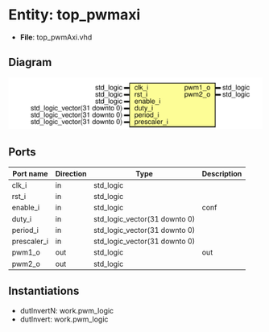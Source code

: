 # Entity: top_pwmaxi

- **File**: top_pwmAxi.vhd
## Diagram

![Diagram](top_pwmAxi.svg "Diagram")
## Ports

| Port name   | Direction | Type                          | Description |
| ----------- | --------- | ----------------------------- | ----------- |
| clk_i       | in        | std_logic                     |             |
| rst_i       | in        | std_logic                     |             |
| enable_i    | in        | std_logic                     | conf        |
| duty_i      | in        | std_logic_vector(31 downto 0) |             |
| period_i    | in        | std_logic_vector(31 downto 0) |             |
| prescaler_i | in        | std_logic_vector(31 downto 0) |             |
| pwm1_o      | out       | std_logic                     | out         |
| pwm2_o      | out       | std_logic                     |             |
## Instantiations

- dutInvertN: work.pwm_logic
- dutInvert: work.pwm_logic

